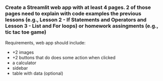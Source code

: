 ### Create a Streamlit web app with at least 4 pages. 2 of those pages need to explain with code examples the previous lessons (e.g., Lesson 2 - If Statements and Operators and Lesson 3 - List and For loops) or homework assingments (e.g., tic tac toe game)

Requirements, web app should include:
* +2 images
* +2 buttons that do does some action when clicked
* a calculator
* sidebar
* table with data (optional)